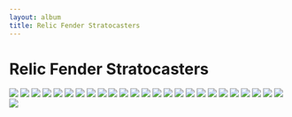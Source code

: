```yaml
---
layout: album
title: Relic Fender Stratocasters
---
```


# Relic Fender Stratocasters

![](https://guitarpickersaz.com/wp-content/uploads/2017/10/20171010_155505-1.jpg)
![](https://www.eyguitarmusic.com/assets/images/s-l1600%20(1).jpg)
![](https://guitar.com/wp-content/uploads/2017/03/Guitar-Bass-March-1.jpg)
![](https://wildwestguitars.com/images/2/1726/fender-1960-stratocaster-heavy-relic-vintage-white-r79634-7_(4)__wwg.jpg)
![](https://wildwestguitars.com/images/2/2042/fender-1965-stratocaster-relic-vintage-white-r77516-body-l__wwg.jpg)
![](https://wildwestguitars.com/images/2/2006/fender-1969-stratocaster-relic-vintage-white-rr78879-body-ft__wwg.jpg)
![](https://www.vintageandrare.com/blog/wp-content/uploads/2016/02/vintage-guitars-for-sale-45.jpg)
![](https://th.bing.com/th/id/R12e60f065105ded9a772f87b1a4cae59?rik=eMHpvgQmxJSwVg&riu=http%3a%2f%2f2.bp.blogspot.com%2f-q_QrIidsSNk%2fT9ZIL3DuPDI%2fAAAAAAAAE0k%2fkalR_TgGMr4%2fs1600%2f%252524%252528KGrHqR%25252C%252521m%252521E-rGnGg8LBP1VmMj9fQ%25257E%25257E60_57.JPG)
![](https://58eca9fdf76150b92bfa-3586c28d09a33a8c605ed79290ca82aa.ssl.cf3.rackcdn.com/fender-custom-shop-62-stratocaster-heavy-relic-vintage-white-over-burgundy-mist-349870.jpg)
![](https://images.reverb.com/image/upload/s--NtgFNWO8--/a_exif,c_limit,f_auto,fl_progressive,g_south,q_auto:eco,w_1280/v1487233707/qqgjckxxwo8wcdk03zvb.jpg)
![](https://wildwestguitars.com/images/2/1795/wild-west-guitars-fender-1960-stratocaster-heavy-relic-vintage-white-r71998-7_(3)jpg2__wwg.jpg)
![](https://media.musiciansfriend.com/is/image/MMGS7/L-Series-1964-Stratocaster-Heavy-Relic-Electric-Guitar-3-Color-Sunburst/J11902000003000L11250-00-1600x1600.jpg)
![](https://media.musiciansfriend.com/is/image/MMGS7/60s-Stratocaster-Relic-Electric-Guitar-3-Color-Sunburst/J08618000001000-00-1600x1600.jpg)
![](https://media.guitarcenter.com/is/image/MMGS7/1957-Heavy-Relic-Stratocaster-Electric-Guitar-HLE-Gold-Over-2-Color-Sunburst/000000114259708-00-1200x1200-B.jpg)
![](https://c1.zzounds.com/media/productmedia/fit,2018by3200/quality,85/7_Body_Left_Front_35929-0b445a557b06b55ff564c679e365f47a.jpg)
![](https://media.musiciansfriend.com/is/image/MMGS7/1965-Heavy-Relic-Stratocaster-Electric-Guitar-Super-Faded-Aged-Three-Tone-Burst/L18787000001000-00-1600x1600.jpg)
![](https://media.musiciansfriend.com/is/image/MMGS7/1956-Stratocaster-Relic-with-Closet-Classic-Hardware-Electric-Guitar-Aged-Sherwood-Green-Metallic/L72560000002000-00-1600x1600.jpg)
![](https://media.musiciansfriend.com/is/image/MMGS7/67-Relic-Stratocaster-Rosewood-Fingerboard-Electric-Guitar-Aged-Fire-Mist-Silver/L42548000002000-00-1600x1600.jpg)
![](https://media.musiciansfriend.com/is/image/MMGS7/1962-Heavy-Relic-Stratocaster-Electric-Guitar-Surf-Green-Over-3-Color-Sunburst/L13318000004000-00-1600x1600.jpg)
![](https://media.musiciansfriend.com/is/image/MMGS7/1956-Stratocaster-Heavy-Relic-Electric-Guitar-Nocaster-Blonde/J04544000002000R92965-00-1600x1600.jpg)
![](https://media.musiciansfriend.com/is/image/MMGS7/1967-Heavy-Relic-Stratocaster-Rosewood-Fingerboard-Electric-Guitar-Faded-3-Color-Sunburst/J32507000001000-00-1600x1600.jpg)
![](https://media.guitarcenter.com/is/image/MMGS7/1958-Heavy-Relic-Stratocaster-2018-NAMM-Limited-Edition-Electric-Guitar-Aged-HLE-Gold/L13327000001000-00-1200x1200.jpg)
![](https://media.musiciansfriend.com/is/image/MMGS7/1960-Stratocaster-Heavy-Relic-Electric-Guitar-Aged-Black/L72719000004000-00-1600x1600.jpg)
![](https://www.musik-produktiv.com/pic-010071664_01xxl/fender-michael-landau-1963-relic-stratocaster-10071664_01xxl.jpg)
![](https://www.musik-produktiv.com/pic-010069369_01xxl/fender-michael-landau-1968-relic-stratocaster_01xxl.jpg)
![](https://media.musiciansfriend.com/is/image/MMGS7/2018-NAMM-Limited-Edition-Fat-Head-Relic-Stratocaster-Electric-Guitar-Aged-Shoreline-Gold/L13293000001000-00-1600x1600.jpg)